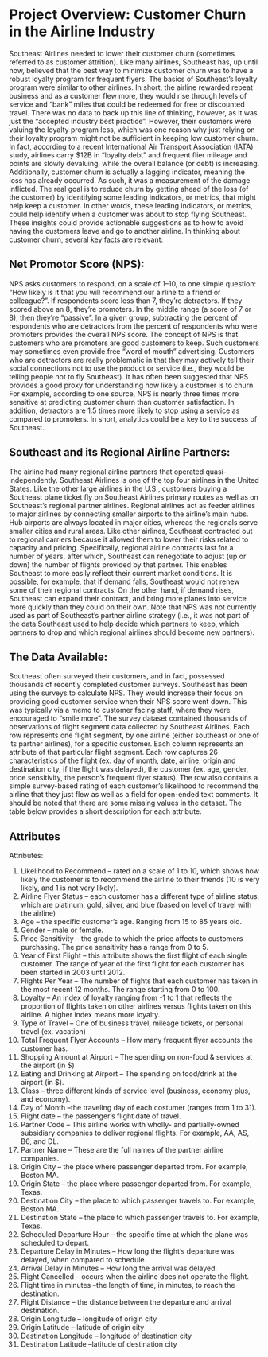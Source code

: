# Project Overview: Customer Churn in the Airline Industry

Southeast Airlines needed to lower their customer churn (sometimes referred to as customer attrition). Like many airlines, Southeast has, up until now, believed that the best way to minimize customer churn was to have a robust loyalty program for frequent flyers. The basics of Southeast’s loyalty program were similar to other airlines. In short, the airline rewarded repeat business and as a customer flew more, they would rise through levels of service and “bank” miles that could be redeemed for free or discounted travel. There was no data to back up this line of thinking, however, as it was just the “accepted industry best practice”. However, their customers were valuing the loyalty program less, which was one reason why just relying on their loyalty program might not be sufficient in keeping low customer churn. In fact, according to a recent International Air Transport Association (IATA) study, airlines carry $12B in “loyalty debt” and frequent flier mileage and points are slowly devaluing, while the overall balance (or debt) is increasing.
Additionally, customer churn is actually a lagging indicator, meaning the loss has already occurred. As such, it was a measurement of the damage inflicted. The real goal is to reduce churn by getting ahead of the loss (of the customer) by identifying some leading indicators, or metrics, that might help keep a customer. In other words, these leading indicators, or metrics, could help identify when a customer was about to stop flying Southeast. These insights could provide actionable suggestions as to how to avoid having the customers leave and go to another airline. In thinking about customer churn, several key facts are relevant:

## Net Promotor Score (NPS): 
NPS asks customers to respond, on a scale of 1–10, to one simple question: “How likely is it that you will recommend our airline to a friend or colleague?”. If respondents score less than 7, they’re detractors. If they scored above an 8, they’re promoters. In the middle range (a score of 7 or 8), then they’re “passive”. In a given group, subtracting the percent of respondents who are detractors from the percent of respondents who were promoters provides the overall NPS score. The concept of NPS is that customers who are promoters are good customers to keep. Such customers may sometimes even provide free “word of mouth” advertising. Customers who are detractors are really problematic in that they may actively tell their social connections not to use the product or service (i.e., they would be telling people not to fly Southeast). It has often been suggested that NPS provides a good proxy for understanding how likely a customer is to churn. For example, according to one source, NPS is nearly three times more sensitive at predicting customer churn than customer satisfaction. In addition, detractors are 1.5 times more likely to stop using a service as compared to promoters. In short, analytics could be a key to the success of Southeast.

## Southeast and its Regional Airline Partners: 
The airline had many regional airline partners that operated quasi-independently. Southeast Airlines is one of the top four airlines in the United States. Like the other large airlines in the U.S., customers buying a Southeast plane ticket fly on Southeast Airlines primary routes as well as on Southeast’s regional partner airlines. Regional airlines act as feeder airlines to major airlines by connecting smaller airports to the airline’s main hubs. Hub airports are always located in major cities, whereas the regionals serve smaller cities and rural areas. Like other airlines, Southeast contracted out to regional carriers because it allowed them to lower their risks related to capacity and pricing. Specifically, regional airline contracts last for a number of years, after which, Southeast can renegotiate to adjust (up or down) the number of flights provided by that partner. This enables Southeast to more easily reflect their current market conditions. It is possible, for example, that if demand falls, Southeast would not renew some of their regional contracts. On the other hand, if demand rises, Southeast can expand their contract, and bring more planes into service more quickly than they could on their own. Note that NPS was not currently used as part of Southeast’s partner airline strategy (i.e., it was not part of the data Southeast used to help decide which partners to keep, which partners to drop and which regional airlines should become new partners).

## The Data Available: 
Southeast often surveyed their customers, and in fact, possessed thousands of recently completed customer surveys. Southeast has been using the surveys to calculate NPS. They would increase their focus on providing good customer service when their NPS score went down. This was typically via a memo to customer facing staff, where they were encouraged to “smile more”. The survey dataset contained thousands of observations of flight segment data collected by Southeast Airlines. Each row represents one flight segment, by one airline (either southeast or one of its partner airlines), for a specific customer. Each column represents an attribute of that particular flight segment. Each row captures 26 characteristics of the flight (ex. day of month, date, airline, origin and destination city, if the flight was delayed), the customer (ex. age, gender, price sensitivity, the person’s frequent flyer status). The row also contains a simple survey-based rating of each customer’s likelihood to recommend the airline that they just flew as well as a field for open-ended text comments. It should be noted that there are some missing values in the dataset. The table below provides a short description for each attribute.

## Attributes
Attributes:
1. Likelihood to Recommend – rated on a scale of 1 to 10, which shows how likely the customer is to recommend the airline to their friends (10 is very likely, and 1 is not very likely).
2. Airline Flyer Status – each customer has a different type of airline status, which are platinum, gold, silver, and blue (based on level of travel with the airline)
3. Age – the specific customer’s age. Ranging from 15 to 85 years old.
4. Gender – male or female.
5. Price Sensitivity – the grade to which the price affects to customers purchasing. The
price sensitivity has a range from 0 to 5.
6. Year of First Flight – this attribute shows the first flight of each single customer. The
range of year of the first flight for each customer has been started in 2003 until 2012.
7. Flights Per Year – The number of flights that each customer has taken in the most
recent 12 months. The range starting from 0 to 100.
8. Loyalty – An index of loyalty ranging from -1 to 1 that reflects the proportion of
flights taken on other airlines versus flights taken on this airline. A higher index means
more loyalty.
9. Type of Travel – One of business travel, mileage tickets, or personal travel (ex.
vacation)
10. Total Frequent Flyer Accounts – How many frequent flyer accounts the customer
has.
11. Shopping Amount at Airport – The spending on non-food & services at the airport
(in $)
12. Eating and Drinking at Airport – The spending on food/drink at the airport (in $).
13. Class – three different kinds of service level (business, economy plus, and economy).
14. Day of Month –the traveling day of each costumer (ranges from 1 to 31).
15. Flight date – the passenger’s flight date of travel.
16. Partner Code – This airline works with wholly- and partially-owned subsidiary
companies to deliver regional flights. For example, AA, AS, B6, and DL.
17. Partner Name – These are the full names of the partner airline companies.
18. Origin City – the place where passenger departed from. For example, Boston MA.
19. Origin State – the place where passenger departed from. For example, Texas.
20. Destination City – the place to which passenger travels to. For example, Boston MA.
21. Destination State – the place to which passenger travels to. For example, Texas.
22. Scheduled Departure Hour – the specific time at which the plane was scheduled to
depart.
23. Departure Delay in Minutes – How long the flight’s departure was delayed, when
compared to schedule.
24. Arrival Delay in Minutes – How long the arrival was delayed.
25. Flight Cancelled – occurs when the airline does not operate the flight.
26. Flight time in minutes –the length of time, in minutes, to reach the destination.
27. Flight Distance – the distance between the departure and arrival destination.
28. Origin Longitude – longitude of origin city
29. Origin Latitude – latitude of origin city
30. Destination Longitude – longitude of destination city
31. Destination Latitude –latitude of destination city
